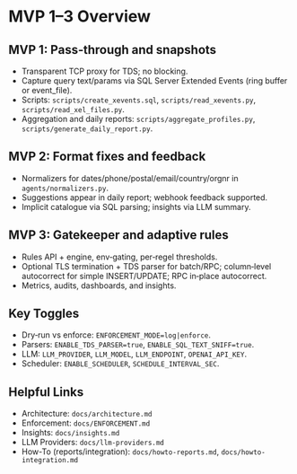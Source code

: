 # MVP 1–3 Overview

## MVP 1: Pass‑through and snapshots
- Transparent TCP proxy for TDS; no blocking.
- Capture query text/params via SQL Server Extended Events (ring buffer or event_file).
- Scripts: `scripts/create_xevents.sql`, `scripts/read_xevents.py`, `scripts/read_xel_files.py`.
- Aggregation and daily reports: `scripts/aggregate_profiles.py`, `scripts/generate_daily_report.py`.

## MVP 2: Format fixes and feedback
- Normalizers for dates/phone/postal/email/country/orgnr in `agents/normalizers.py`.
- Suggestions appear in daily report; webhook feedback supported.
- Implicit catalogue via SQL parsing; insights via LLM summary.

## MVP 3: Gatekeeper and adaptive rules
- Rules API + engine, env‑gating, per‑regel thresholds.
- Optional TLS termination + TDS parser for batch/RPC; column‑level autocorrect for simple INSERT/UPDATE; RPC in‑place autocorrect.
- Metrics, audits, dashboards, and insights.

## Key Toggles
- Dry‑run vs enforce: `ENFORCEMENT_MODE=log|enforce`.
- Parsers: `ENABLE_TDS_PARSER=true`, `ENABLE_SQL_TEXT_SNIFF=true`.
- LLM: `LLM_PROVIDER`, `LLM_MODEL`, `LLM_ENDPOINT`, `OPENAI_API_KEY`.
- Scheduler: `ENABLE_SCHEDULER`, `SCHEDULE_INTERVAL_SEC`.

## Helpful Links
- Architecture: `docs/architecture.md`
- Enforcement: `docs/ENFORCEMENT.md`
- Insights: `docs/insights.md`
- LLM Providers: `docs/llm-providers.md`
- How-To (reports/integration): `docs/howto-reports.md`, `docs/howto-integration.md`
